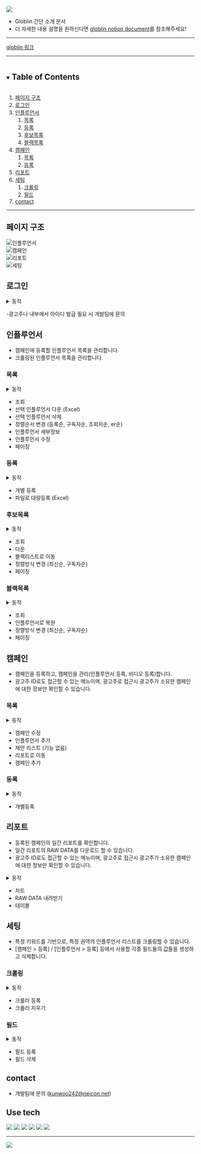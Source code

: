 <!--
*** Thanks for checking out the Best-README-Template. If you have a suggestion
*** that would make this better, please fork the repo and create a pull request
*** or simply open an issue with the tag "enhancement".
*** Thanks again! Now go create something AMAZING! :D
-->

<!-- PROJECT SHIELDS -->
<!--
*** I'm using markdown "reference style" links for readability.
*** Reference links are enclosed in brackets [ ] instead of parentheses ( ).
*** See the bottom of this document for the declaration of the reference variables
*** for contributors-url, forks-url, etc. This is an optional, concise syntax you may use.
*** https://www.markdownguide.org/basic-syntax/#reference-style-links
-->

<!-- PROJECT LOGO -->
<img src="https://capsule-render.vercel.app/api?type=wave&color=auto&height=300&section=header&text=Globlin Simple guide&fontSize=60&animation=fadeIn" />

- Globlin 간단 소개 문서 
- 더 자세한 내용 설명을 원하신다면 [globlin notion document](https://www.notion.so/57a60ad434754963b956fb54c5c29db2)를 참조해주세요!

---

[globlin 링크](https://globlin.io)

---

<!-- TABLE OF CONTENTS -->
<details open="open">
  <summary><h2 style="display: inline-block">Table of Contents</h2></summary>
  <ol>
    <li>
    <a href="#pages">페이지 구조</a>
    </li>
    <li><a href="#login">로그인</a></li>
    <li>
      <a href="#influencer">인플루언서</a>
       <ol>
    <li><a href="#influencer-list">목록</a></li>
    <li><a href="#influencer-regist">등록</a></li>
    <li><a href="#influencer-candidate">후보목록</a></li>
    <li><a href="#influencer-black">블랙목록</a></li>
    </ol>
    </li>
    <li><a href="#campaign">캠페인</a>
     <ol>
    <li><a href="#campaign-list">목록</a></li>
    <li><a href="#campaign-regist">등록</a></li>
    </ol>
    </li>
    <li><a href="#report">리포트</a></li>
    <li><a href="#setting">세팅</a>
     <ol>
    <li><a href="#setting-crawling">크롤링</a></li>
    <li><a href="#setting-field">필드</a></li>
    </ol>
    </li>
    <li><a href="#contact">contact</a></li>
  </ol>
</details>

---

<div id="pages"/>

## 페이지 구조

<div>
<img style="display: block" alt="인플루언서" src="https://user-images.githubusercontent.com/59603575/118248717-9aa2cf80-b4df-11eb-9a18-d15b8ea5a6b4.png">
<img style="display: block" alt="캠페인" src="https://user-images.githubusercontent.com/59603575/118253828-55819c00-b4e5-11eb-86b5-cdde9d0802f5.png">
<img style="display: block" alt="리포트" src="https://user-images.githubusercontent.com/59603575/118253832-56b2c900-b4e5-11eb-8362-ef77e306dabf.png">
<img style="display: block" alt="세팅" src="https://user-images.githubusercontent.com/59603575/118253835-587c8c80-b4e5-11eb-9d1d-462fbc5ed572.png">
</div>

<!--로그인 설명-->

<div id="login"/>

## 로그인

<details>
  <summary>동작</summary>
<img style="display: block" alt="인플루언서" src="https://user-images.githubusercontent.com/59603575/118250320-4dbff880-b4e1-11eb-9c11-9cb74fac03c2.gif">
</details>

-광고주나 내부에서 아이디 발급 필요 시 개발팀에 문의 

<!-- 인플루언서 -->

<div id="influencer"/>

## 인플루언서
- 캠페인에 등록할 인플루언서 목록을 관리합니다. 
- 크롤링된 인플루언서 목록을 관리합니다. 

<div id="influencer-list"/>

### 목록

<details>
  <summary>동작</summary>
<img style="display: block" alt="인플루언서" src="https://user-images.githubusercontent.com/59603575/118426086-817b6800-b705-11eb-9b4f-8f8b5f7f8335.gif">
</details>

- 조회
- 선택 인플루언서 다운 (Excel)
- 선택 인플루언서 삭제
- 정렬순서 변경 (등록순, 구독자순, 조회자순, er순)
- 인플루언서 세부정보 
- 인플루언서 수정
- 페이징 


<div id="influencer-regist"/>

### 등록
<details>
  <summary>동작</summary>
<img style="display: block" alt="등록" src="https://user-images.githubusercontent.com/59603575/118422635-90125100-b6fe-11eb-878d-ff209f1d7659.gif">
</details>

- 개별 등록
- 파일로 대량등록 (Excel)
 
<div id="influencer-candidate"/>

### 후보목록
<details>
  <summary>동작</summary>
<img style="display: block" alt="등록" src="https://user-images.githubusercontent.com/59603575/118425100-690a4e00-b703-11eb-9744-b39ee6c1cefb.gif">
</details>

- 조회
- 다운
- 블랙리스트로 이동
- 정렬방식 변경 (최신순, 구독자순)
- 페이징

<div id="influencer-black"/>

### 블랙목록
<details>
  <summary>동작</summary>
<img style="display: block" alt="등록" src="https://user-images.githubusercontent.com/59603575/118425104-6a3b7b00-b703-11eb-8e89-965a9fc01c09.gif">
</details>

- 조회
- 인플루언서로 복원
- 정렬방식 변경 (최신순, 구독자순)
- 페이징

<!-- 캠페인 -->

<div id="campaign"/>

## 캠페인

- 캠페인을 등록하고, 캠페인을 관리(인플루언서 등록, 비디오 등록)합니다.
- 광고주 ID로도 접근할 수 있는 메뉴이며, 광고주로 접근시 광고주가 소유한 캠페인에 대한 정보만 확인할 수 있습니다. 

<div id="campaign-list"/>

### 목록
<details>
  <summary>동작</summary>
<img style="display: block" alt="캠페인 목록" src="https://user-images.githubusercontent.com/59603575/118425584-707e2700-b704-11eb-994c-ed8118a9c2cf.gif">
</details>

- 캠페인 수정
- 인플루언서 추가
- 제안 리스트 (기능 없음)
- 리포트로 이동
- 캠페인 추가

<div id="campaign-regist"/>

### 등록
<details>
  <summary>동작</summary>
<img style="display: block" alt="등록" src="https://user-images.githubusercontent.com/59603575/118425582-6f4cfa00-b704-11eb-8022-d1fca433b20b.gif">
</details>

- 개별등록

<!-- 리포트 -->

<div id="report"/>

## 리포트

- 등록된 캠페인의 일간 리포트를 확인합니다.
- 일간 리포트의 RAW DATA를 다운로드 할 수 있습니다.
- 광고주 ID로도 접근할 수 있는 메뉴이며, 광고주로 접근시 광고주가 소유한 캠페인에 대한 정보만 확인할 수 있습니다. 

<details>
  <summary>동작</summary>
<img style="display: block" alt="리포트" src="https://user-images.githubusercontent.com/59603575/118423806-ce107480-b700-11eb-9d87-23e233ab9504.gif">
</details>

- 차트
- RAW DATA 내려받기
- 테이블

<!-- 세팅 -->

<div id="setting"/>

## 세팅
- 특정 키워드를 기반으로, 특정 권역의 인플루언서 리스트를 크롤링할 수 있습니다. 
- [캠페인 > 등록] / [인플루언서 > 등록] 등에서 사용할 각종 필드들의 값들을 생성하고 삭제합니다.

<div id="setting-crawling"/>

### 크롤링

<details>
  <summary>동작</summary>
<img style="display: block" alt="크롤링" src="https://user-images.githubusercontent.com/59603575/118423809-cf41a180-b700-11eb-8750-90f93b6d51a8.gif">
</details>

- 크롤러 등록
- 크롤러 지우기

<div id="setting-field"/>

### 필드
<details>
  <summary>동작</summary>
<img style="display: block" alt="필드" src="https://user-images.githubusercontent.com/59603575/118423810-d10b6500-b700-11eb-9e57-0fcdff2f2278.gif">
</details>

- 필드 등록 
- 필드 삭제


<!-- contact -->

<div id="contact"/>

## contact

- 개발팀에 문의 (kunwoo242@neicon.net)

## Use tech

<span id="use-tech">
  <img src="https://img.shields.io/badge/Javascript-orange?style=flat-square&logo=JavaScript&logoColor=white"/>
  <img src="https://img.shields.io/badge/css-blue?style=flat-square&logo=CSS3&logoColor=white"/>
  <img src="https://img.shields.io/badge/HTML-red?style=flat-square&logo=HTML5&logoColor=white"/>
  <img src="https://img.shields.io/badge/React-blue?style=flat-square&logo=React&logoColor=white"/>
    <img src="https://img.shields.io/badge/Redux-blue?style=flat-square&logo=Redux&logoColor=white"/>
    <img src="https://img.shields.io/badge/Redux-Saga-blue?style=flat-square&logo=Redux-Saga&logoColor=white"/>
    
</span>

---

<img src="https://capsule-render.vercel.app/api?type=soft&color=auto&height=100&section=footer&text=End&fontSize=50&animation=scaleIn" />
